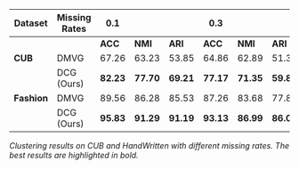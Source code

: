 | Dataset      | Missing Rates     | 0.1                          |                           |                           | 0.3                          |                           |                           | 0.5                          |                           |                           | 0.7                          |                           |                           |
|--------------|-------------------|------------------------------|---------------------------|---------------------------|------------------------------|---------------------------|---------------------------|------------------------------|---------------------------|---------------------------|------------------------------|---------------------------|---------------------------|
|              || **ACC**                      | **NMI**                   | **ARI**                   | **ACC**                      | **NMI**                   | **ARI**                   | **ACC**                      | **NMI**                   | **ARI**                   | **ACC**                      | **NMI**                   | **ARI**                   |
| **CUB**      | DMVG              | 67.26                        | 63.23                     | 53.85                     | 64.86                        | 62.89                     | 51.36                     | 62.93                        | 58.68                     | 49.36                     | 56.26                        | 57.95                     | 43.92                     |
|              | DCG (Ours)        | **82.23**                    | **77.70**                 | **69.21**                 | **77.17**                    | **71.35**                 | **59.85**                 | **75.50**                    | **72.21**                 | **59.12**                 | **74.67**                    | **70.19**                 | **56.41**                 |
| **Fashion**  | DMVG              | 89.56                        | 86.28                     | 85.53                     | 87.26                        | 83.68                     | 77.85                     | 83.63                        | 76.58                     | 73.23                     | 75.88                        | 72.56                     | 68.36                     |
|              | DCG (Ours)        | **95.83**                    | **91.29**                 | **91.19**                 | **93.13**                    | **86.99**                 | **86.00**                 | **90.04**                    | **82.25**                 | **79.99**                 | **85.76**                    | **76.42**                 | **72.79**                 |

*Clustering results on CUB and HandWritten with different missing rates. The best results are highlighted in bold.*
